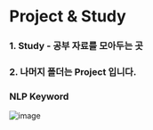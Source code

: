 # Project & Study
### 1. Study - 공부 자료를 모아두는 곳
### 2. 나머지 폴더는 Project 입니다.

### NLP Keyword
![image](https://user-images.githubusercontent.com/76590396/127540261-f8ab045b-98ba-4d5b-9109-b6e7f6db2b7e.png)
